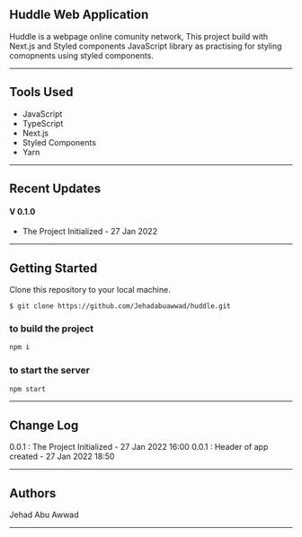 ## Huddle Web Application

Huddle is a webpage online comunity network, This project build
with Next.js and Styled components JavaScript library as practising
for styling comopnents using styled components.

---

## Tools Used

- JavaScript
- TypeScript
- Next.js
- Styled Components
- Yarn

---

## Recent Updates

#### V 0.1.0

- The Project Initialized - 27 Jan 2022

---

## Getting Started

Clone this repository to your local machine.

```
$ git clone https://github.com/Jehadabuawwad/huddle.git
```

### to build the project

```bash
npm i
```

### to start the server

```bash
npm start
```

---

<!--
## Usage

**_[Provide some images of your app with brief description as title]_**

### Overview of Recent Posts

![Overview of Recent Posts](https://via.placeholder.com/500x250)

### Creating a Post

![Post Creation](https://via.placeholder.com/500x250)

### Enriching a Post

![Enriching Post](https://via.placeholder.com/500x250)

### Viewing Post Details

![Details of Post](https://via.placeholder.com/500x250)

 -->

## Change Log

0.0.1 : The Project Initialized - 27 Jan 2022 16:00
0.0.1 : Header of app created - 27 Jan 2022 18:50

---

## Authors

Jehad Abu Awwad

---

